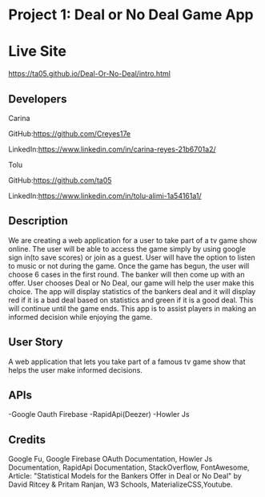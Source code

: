 # Project 1: Deal or No Deal Game App

# Live Site

https://ta05.github.io/Deal-Or-No-Deal/intro.html

## Developers

Carina

GitHub:https://github.com/Creyes17e

LinkedIn:https://www.linkedin.com/in/carina-reyes-21b6701a2/

Tolu

GitHub:https://github.com/ta05

LinkedIn:https://www.linkedin.com/in/tolu-alimi-1a54161a1/

## Description

We are creating a web application for a user to take part of a tv game show online. The user will be able to access the game simply by using google sign in(to save scores) or join as a guest. User will have the option to listen to music or not during the game. Once the game has begun, the user will choose 6 cases in the first round. The banker will then come up with an offer. User chooses Deal or No Deal, our game will help the user make this choice. The app will display statistics of the bankers deal and it will display red if it is a bad deal based on statistics and green if it is a good deal. This will continue until the game ends. This app is to assist players in making an informed decision while enjoying the game.

## User Story

A web application that lets you take part of a famous tv game show that helps the user make informed decisions.

## APIs

-Google Oauth Firebase
-RapidApi(Deezer)
-Howler Js

## Credits

Google Fu, Google Firebase OAuth Documentation, Howler Js Documentation, RapidApi Documentation, StackOverflow, FontAwesome, Article: "Statistical Models for the Bankers Offer in Deal or No Deal" by David Ritcey & Pritam Ranjan, W3 Schools, MaterializeCSS,Youtube.
